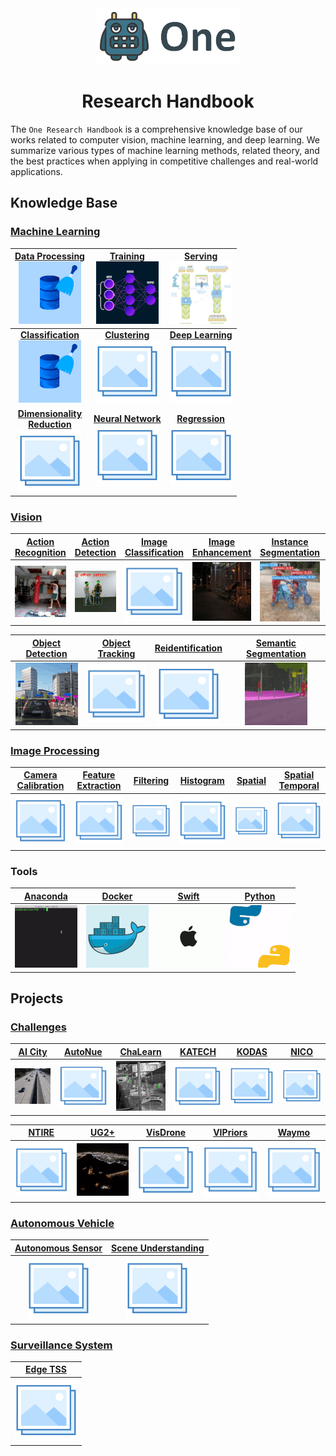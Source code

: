 <div align="center">
<img src="data/one.png">

Research Handbook
=============================
</div>

The `One Research Handbook` is a comprehensive knowledge base of our works
related to computer vision, machine learning, and deep learning. We summarize
various types of machine learning methods, related theory, and the best
practices when applying in competitive challenges and real-world applications.

## Knowledge Base

### [Machine Learning](machine_learning/README.md)

| [**Data Processing** <br> ![Data Processing](machine_learning/data_processing/data/data_processing_small.gif)](machine_learning/data_processing/README.md) | [**Training** <br> ![Training](machine_learning/training/data/training_small.gif)](machine_learning/training/README.md) | [**Serving** <br> ![Data Processing](machine_learning/serving/data/serving.gif)](machine_learning/serving/README.md) |
|:----------------------------------------------------------------------------------------------------------------------------------------------------------:|:-----------------------------------------------------------------------------------------------------------------------:|:--------------------------------------------------------------------------------------------------------------------:|
|                           [**Classification** <br> ![Classification](machine_learning/data_processing/data/data_processing_small.gif)](machine_learning/classification/README.md)                           |             [**Clustering** <br> ![Data Processing](data/photo.png)](machine_learning/clustering/README.md)             |         [**Deep Learning** <br> ![Deep Learning](data/photo.png)](machine_learning/deep_learning/README.md)          |
|         [**Dimensionality <br> Reduction** <br> ![Dimensionality Reduction](data/photo.png)](machine_learning/dimensionality_reduction/README.md)          |         [**Neural Network** <br> ![Neural Network](data/photo.png)](machine_learning/neural_network/README.md)          |              [**Regression** <br> ![Regression](data/photo.png)](machine_learning/regression/README.md)              |
                                                                                                                                                                                                                                                                                         
### [Vision](vision/README.md)

|             [Action Recognition](vision/action_recognition/README.md)              |            [Action Detection](vision/action_detection/README.md)             | [Image Classification](vision/image_classification/README.md) |             [Image Enhancement](vision/image_enhancement/README.md)             |               [Instance Segmentation](vision/instance_segmentation/README.md)               |           [Lane Detection](vision/lane_detection/README.md)            |
|:----------------------------------------------------------------------------------:|:----------------------------------------------------------------------------:|:-------------------------------------------------------------:|:-------------------------------------------------------------------------------:|:-------------------------------------------------------------------------------------------:|:----------------------------------------------------------------------:|
| ![Action Recognition](vision/action_recognition/data/action_recognition_small.gif) | ![Action Detection](vision/action_detection/data/action_detection_small.gif) |            ![Image Classification](data/photo.png)            | ![Image Enhancement](vision/image_enhancement/data/image_enhancement_small.gif) | ![Instance Segmentation](vision/instance_segmentation/data/instance_segmentation_small.gif) | ![Lane Detection](vision/lane_detection/data/lane_detection_small.gif) |

|         [Object Detection](vision/object_detection/README.md)          | [Object Tracking](vision/object_tracking/README.md) | [Reidentification](vision/reidentification/README.md) |               [Semantic Segmentation](vision/semantic_segmentation/README.md)               | 
|:----------------------------------------------------------------------:|:---------------------------------------------------:|:-----------------------------------------------------:|:-------------------------------------------------------------------------------------------:|
| ![Object Detection](vision/object_detection/data/object_detection.gif) |         ![Object Tracking](data/photo.png)          |          ![Reidentification](data/photo.png)          | ![Semantic Segmentation](vision/semantic_segmentation/data/semantic_segmentation_small.gif) | 

### [Image Processing](image_processing/README.md)

| [Camera Calibration](image_processing/camera_calibration/README.md) | [Feature Extraction](image_processing/feature_extraction/README.md) | [Filtering](image_processing/filtering/README.md) | [Histogram](image_processing/histogram/README.md) | [Spatial](image_processing/spatial/README.md) | [Spatial Temporal](image_processing/spatial_temporal/README.md) |
|:-------------------------------------------------------------------:|:-------------------------------------------------------------------:|:-------------------------------------------------:|:-------------------------------------------------:|:---------------------------------------------:|:---------------------------------------------------------------:|
|                ![Camera Calibratio](data/photo.png)                 |                ![Feature Extraction](data/photo.png)                |           ![Filtering](data/photo.png)            |           ![Histogram](data/photo.png)            |          ![Spatial](data/photo.png)           |               ![Spatial Temporal](data/photo.png)               |

### Tools

|    [Anaconda ](tools/anaconda.md)    |    [Docker](tools/docker.md)     |    [Swift](tools/swift.md)     |    [Python](tools/python.md)     |
|:------------------------------------:|:--------------------------------:|:------------------------------:|:--------------------------------:|
| ![Anaconda](tools/data/anaconda.gif) | ![Docker](tools/data/docker.gif) | ![Swift](tools/data/apple.gif) | ![Python](tools/data/python.gif) |


## Projects

### [Challenges](challenges/README.md)

|        [AI City](challenges/ai_city/README.md)        | [AutoNue](challenges/autonue/README.md) |        [ChaLearn](challenges/chalearn/README.md)         | [KATECH](challenges/katech/README.md) | [KODAS](challenges/kodas/README.md) | [NICO](challenges/nico/README.md) |
|:-----------------------------------------------------:|:---------------------------------------:|:--------------------------------------------------------:|:-------------------------------------:|:-----------------------------------:|:---------------------------------:|
| ![AI City](challenges/ai_city/data/ai_city_small.gif) |       ![AutoNue](data/photo.png)        | ![ChaLearn](challenges/chalearn/data/chalearn_small.gif) |       ![KATECH](data/photo.png)       |      ![KODAS](data/photo.png)       |      ![NICO](data/photo.png)      |

| [NTIRE](challenges/ntire/README.md) |       [UG2+](challenges/ug2/README.md)       | [VisDrone](challenges/visdrone/README.md) | [VIPriors](challenges/vipriors/README.md) | [Waymo](challenges/waymo/README.md) |
|:-----------------------------------:|:--------------------------------------------:|:-----------------------------------------:|:-----------------------------------------:|:-----------------------------------:|
|      ![NTIRE](data/photo.png)       |  ![UG2+](challenges/ug2/data/ug2_small.gif)  |        ![VisDrone](data/photo.png)        |        ![VIPriors](data/photo.png)        |      ![Waymo](data/photo.png)       |

### [Autonomous Vehicle](autonomous_vehicle/README.md)

| [Autonomous Sensor](autonomous_vehicle/autonomous_sensor/README.md) | [Scene Understanding](autonomous_vehicle/scene_understanding/README.md) |
|:-------------------------------------------------------------------:|:-----------------------------------------------------------------------:|
|                ![Autonomous Sensor](data/photo.png)                 |                 ![Scene Understanding](data/photo.png)                  |

### [Surveillance System](surveillance_system/README.md)

| [Edge TSS](surveillance_system/edge_tss/README.md) |
|:--------------------------------------------------:|
|            ![Edge TSS](data/photo.png)             |
